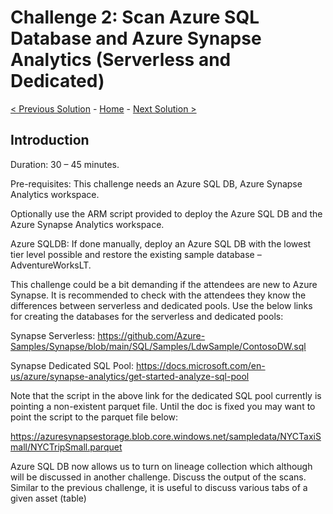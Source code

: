 # Challenge 2: Scan Azure SQL Database and Azure Synapse Analytics (Serverless and Dedicated) 

[< Previous Solution](./Solution1.md) - [Home](./readme.md) - [Next Solution >](./Solution3.md)


## Introduction

Duration: 30 – 45 minutes. 

Pre-requisites: This challenge needs an Azure SQL DB, Azure Synapse Analytics workspace. 

Optionally use the ARM script provided to deploy the Azure SQL DB and the Azure Synapse Analytics workspace. 

Azure SQLDB: If done manually, deploy an Azure SQL DB with the lowest tier level possible and restore the existing sample database – AdventureWorksLT. 

This challenge could be a bit demanding if the attendees are new to Azure Synapse. It is recommended to check with the attendees they know the differences between serverless and dedicated pools. Use the below links for creating the databases for the serverless and dedicated pools: 

Synapse Serverless: https://github.com/Azure-Samples/Synapse/blob/main/SQL/Samples/LdwSample/ContosoDW.sql 

Synapse Dedicated SQL Pool: https://docs.microsoft.com/en-us/azure/synapse-analytics/get-started-analyze-sql-pool 

Note that the script in the above link for the dedicated SQL pool currently is pointing a non-existent parquet file. Until the doc is fixed you may want to point the script to the parquet file below: 

https://azuresynapsestorage.blob.core.windows.net/sampledata/NYCTaxiSmall/NYCTripSmall.parquet 

Azure SQL DB now allows us to turn on lineage collection which although will be discussed in another challenge. Discuss the output of the scans. 
Similar to the previous challenge, it is useful to discuss various tabs of a given asset (table) 
